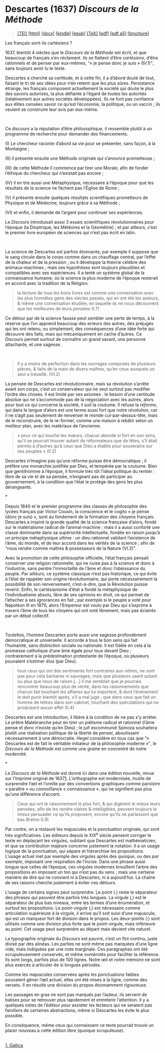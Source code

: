 # Descartes (1637)  <em>Discours de la Méthode</em> 

>  <a target="_blank" title="Source XML/TEI" class="mime48 tei" href="https://hurlus.github.io/tei/descartes1637_methode.xml">[TEI]</a>  <a target="_blank" title="HTML une page" class="mime48 html" href="https://hurlus.github.io/descartes1637_methode/descartes1637_methode.html">[html]</a>  <a target="_blank" title="Bureautique (LibreOffice, MS.Word)" class="mime48 docx" href="https://hurlus.github.io/descartes1637_methode/descartes1637_methode.docx">[docx]</a>  <a target="_blank" title="Amazon.kindle" class="mime48 mobi" href="https://hurlus.github.io/descartes1637_methode/descartes1637_methode.mobi">[kindle]</a>  <a target="_blank" title="EPUB, pour liseuses et téléphones" class="mime48 epub" href="https://hurlus.github.io/descartes1637_methode/descartes1637_methode.epub">[epub]</a>  <a target="_blank" title="LaTeX" class="mime48 tex" href="https://hurlus.github.io/descartes1637_methode/descartes1637_methode.tex">[TeX]</a>  <a target="_blank" title="PDF à imprimer, A4 2 colonnes" class="mime48 pdf" href="https://hurlus.github.io/descartes1637_methode/descartes1637_methode.pdf">[pdf]</a>  <a target="_blank" title="PDF à lire, A5 une colonne" class="mime48 a5" href="https://hurlus.github.io/descartes1637_methode/descartes1637_methode_a5.pdf">[pdf a5]</a>  <a target="_blank" title="Brochure à agrafer, pdf imposé pour imprimante recto/verso" class="mime48 brochure" href="https://hurlus.github.io/descartes1637_methode/descartes1637_methode_brochure.pdf">[brochure]</a> 



<article xmlns="http://www.w3.org/1999/xhtml">
  <p class="label">Les français sont-ils cartésiens ?</p>
  <p class="p">1637, bientôt 4 siècles que le <cite class="title">Discours de la Méthode</cite> est écrit, et que beaucoup de français s’en réclament. Ils se flattent d’être <em>cartésiens</em>, d’être rationnels et de penser par eux-mêmes, <q class="quote">« je pense donc je suis » (IV.1)</q>, sans toujours avoir lu le texte.</p>
  <p class="p">Descartes a cherché sa certitude, et à cette fin, il a d’abord douté de tout, faisant le tri de ses idées pour n’en retenir que les plus sûres. Persistance étrange, les français composent actuellement la société qui doute le plus des savoirs autorisés, la plus défiante à l’égard de toutes les autorités (relativement aux autres sociétés développées). Ils ne font pas confiance aux élites censées savoir ce qu’est l’économie, la politique, ou un vaccin ; ils veulent se construire leur avis par eux-même.</p>
  <br class="space "/>
  <p class="p noindent">Ce discours a la réputation d’être philosophique, il ressemble plutôt à un programme de recherche pour demander des financements.</p>
  <p class="p">(I) Le chercheur raconte d’abord sa vie pour se présenter, sans façon, à la Montaigne ;</p>
  <p class="p">(II) il présente ensuite une Méthode originale qui s’annonce prometteuse ;</p>
  <p class="p">(III) de cette Méthode il commence par tirer une Morale, afin de fonder l’éthique du chercheur qui n’existait pas encore ;</p>
  <p class="p">(IV) il en tire aussi une Métaphysique, nécessaire à l’époque pour que les résultats de la science ne fâchent pas l’Église de Rome ;</p>
  <p class="p">(V) il présente ensuite quelques résultats scientifiques prometteurs de Physique et de Médecine, toujours grâce à sa Méthode ;</p>
  <p class="p">(VI) et enfin, il demande de l’argent pour continuer ses expériences.</p>
  <p class="p">Le <cite class="title">Discours</cite> introduisait aussi 3 essais scientifiques révolutionnaires pour l’époque (la Dioptrique, les Météores et la Géométrie) ; et par ailleurs, c’est le premier livre européen de sciences qui n’est pas écrit en latin.</p>
  <br class="space "/>
  <p class="p noindent">La science de Descartes est parfois étonnante, par exemple il suppose que le sang circule dans le corps comme dans un chauffage central, par l’effet de la chaleur et de la pression ; ou il développe la théorie célèbre des animaux-machines ; mais ses hypothèses sont toujours plausibles et compatibles avec ses expériences. Il a tenté un système global de la connaissance humaine, où la science la plus moderne de l’époque resterait en accord avec la tradition de la Religion.</p>
  <blockquote class="quote">la lecture de tous les bons livres est comme une conversation avec les plus honnêtes gens des siècles passés, qui en ont été les auteurs, &amp; même une conversation étudiée, en laquelle ils ne nous découvrent que les meilleures de leurs pensées (I.7)</blockquote>
  <p class="p noindent">Ce détour par de la science fausse peut sembler une perte de temps, à la réserve que l’on apprend beaucoup des erreurs des autres, des préjugés qui les ont retenu, ou simplement, des conséquences d’une idée forte qui découvre des faits, mais qui mécaniquement en cache d’autres. Ce <cite class="title">Discours</cite> permet surtout de connaître un grand savant, une personne attachante, et une sagesse.</p>
  <br class="space "/>
  <blockquote class="quote">Il y a moins de perfection dans les ouvrages composés de plusieurs pièces, &amp; faits de la main de divers maîtres, qu’en ceux auxquels un seul a travaillé. (VI.2)</blockquote>
  <p class="p noindent">La pensée de Descartes est révolutionnaire, mais sa révolution s’arrête avant son corps, c’est un conservateur qui ne veut surtout pas modifier l’ordre des choses. Il est limité par ses axiomes : le besoin d’une certitude absolue qui ne s’accommode pas de la négociation avec les autres, alors pour tout ce qui concerne la société, il suit la coutume. Il refuse la <em>réforme</em>, qui dans le langue d’alors est une terme aussi fort que notre <em>révolution</em>, car il ne s’agit pas seulement de renverser le monde cul-par-dessus-tête, mais de le reconstruire, de le re-former, comme une maison à rebâtir selon un meilleur plan, avec les matériaux de l’ancienne.</p>
  <blockquote class="quote">« pour ce qui touche les mœurs, chacun abonde si fort en son sens, qu’il se pourrait trouver autant de réformateurs que de têtes, s’il était permis à d’autres qu’à ceux que Dieu a établis pour souverains sur ses peuples » (II.2)</blockquote>
  <p class="p noindent">Descartes n’imagine pas qu’une réforme puisse être démocratique ; il préfère une monarchie justifiée par Dieu, et tempérée par la coutume. Bien que gentilhomme à l’époque, il formule très tôt l’idéal politique du rentier : libre de sa vie et de sa pensée, n’exigeant pas de participer au gouvernement, à la condition que l’état le protège des gens les plus dérangeants.</p>
  <div class="ab dinkus star">*</div>
  <p class="p noindent">Depuis 1840 et le premier programme des classes de philosophie des lycées français par Victor Cousin, la conscience et le <span class="foreign foreignnokey" data-key="foreignnokey" id="foreign1">cogito</span> « je pense (donc je suis) », sont au fondement de la formation des citoyens français. Descartes a inspiré la grande qualité de la science française d’alors, fondé sur le matérialisme radical de l’animal-machine ; mais il a aussi conforté une classe dominante dans sa supériorité intellectuelle, fondée en raison jusqu’à un principe métaphysique ultime : un dieu rationnel validant l’existence de l’âme, du monde, et de leur accord dans les vérités de la science ; afin de <q class="quote">nous rendre comme maîtres &amp; possesseurs de la Nature (VI.2)</q>.</p>
  <p class="p">Avec la promotion de cette philosophie officielle, l’état français pensait conserver une religion rationnelle, qui ne nuise pas à la science et donc à l’industrie, sans perdre l’immortalité de l’âme et donc l’obéissance du peuple. Par ailleurs, ce système classique n’est pas historique, ce qui évite à l’état de rappeler son origine révolutionnaire, qui porte nécessairement la possibilité de son renversement, c’est-à-dire, que la Révolution puisse revenir. Enfin, le cartésianisme d’état a fondé la métaphysique de l’individualisme absolu, libre de ses opinions en droit, ce qui permet de l’attacher à ses ignorances en fait ; par exemple si le peuple a voté pour Napoléon III en 1870, alors l’Empereur est voulu par Dieu qui s’exprime à travers l’âme de tous les citoyens qui ont voté librement, mais pas éclairés par un débat collectif. </p>
  <br class="space "/>
  <p class="p noindent">Toutefois, l’homme Descartes porte aussi une sagesse profondément démocratique et universelle. Il accorde à tous le bon sens qui fait l’humanité, sans distinction sociale ou nationale. Il est fidèle en cela à la promesse catholique d’une âme égale pour tous devant Dieu ; contrairement à la prédestination protestante de l’époque, où plusieurs pouvaient s’estimer <em>élus</em> (par Dieu).</p>
  <blockquote class="quote">tous ceux qui ont des sentiments fort contraires aux nôtres, ne sont pas pour cela barbares ni sauvages, mais que plusieurs usent autant ou plus que nous de raison […] il me semblait que je pourrais rencontrer beaucoup plus de vérité, dans les raisonnements que chacun fait touchant les affaires qui lui importent, &amp; dont l’événement le doit punir bientôt après, s’il a mal jugé ; que dans ceux que fait un homme de lettres dans son cabinet, touchant des spéculations qui ne produisent aucun effet (II.4)</blockquote>
  <p class="p noindent">Descartes est une introduction, il libère à la condition de ne pas s’y arrêter. Le prêtre Malebranche peut en tirer un piétisme radical et rationnel (l’âme pense et donc n’existe qu’en Dieu) ; le juif excommunié Spinoza souhaitera plutôt une réalisation politique de la liberté de penser, aboutissant nécessairement à une démocratie. Hegel considère en tous cas que <q class="quote">« Descartes est de fait le véritable initiateur de la philosophie moderne »</q>, le <cite class="title">Discours de la Méthode</cite> est comme une graine en concentré de notre modernité.</p>
  <div class="ab dinkus star">*</div>
  <p class="p noindent">Le <cite class="title">Discours de la Méthode</cite> est donné ici dans une édition nouvelle, revue sur l’imprimé original de 1637<a class="noteref" href="#note1" id="note1_">1</a>. L’orthographe est modernisée, inutile de surprendre l’œil et l’oreille par des conventions graphiques comme <span class="foreign foreignnokey" data-key="foreignnokey" id="foreign2">paroistre</span> « paraître » ou <span class="foreign foreignnokey" data-key="foreignnokey" id="foreign3">connoiſſance</span> « connaissance », qui ne signifient pas plus qu’une différence d’accent.</p>
  <blockquote class="quote">Ceux qui ont le raisonnement le plus fort, &amp; qui digèrent le mieux leurs pensées, afin de les rendre claires &amp; intelligibles, peuvent toujours le mieux persuader ce qu’ils proposent, encore qu’ils ne parlassent que bas Breton (I.9)</blockquote>
  <p class="p noindent">Par contre, on a restauré les majuscules et la ponctuation originale, qui sont très significatives. Les éditeurs depuis le <span class="num">XIX<sup class="sup">e</sup></span> siècle pensent corriger le texte en déplaçant les virgules, oubliant que Descartes est mathématicien, et que sa contribution majeure concerne justement la notation. Il a un usage logique de la ponctuation, qui sépare et hiérarchise les propositions. L’usage actuel met par exemple des virgules après des <em>quoique</em>, ou des <em>par exemple</em>, imposant une respiration de l’incise. Dans une phrase aussi longue que celles de l’époque, ces virgules modernes brouillent l’arbre des propositions en imposant un ton qui n’est pas du sens ; mais une certaine manière de dire qui ne convient ni à Descartes, ni à aujourd’hui. La chaîne de ses raisons cherche justement à éviter ces détours.</p>
  <p class="p">L’usage de certains signes peut surprendre. Le point (.) reste le séparateur des phrases qui peuvent être parfois très longues. La virgule (,) est le séparateur de plus bas niveaux, entre les termes d’une énumération, et surtout les propositions. Le point-virgule (;) est nécessaire comme articulation supérieure à la virgule, il arrive qu’il soit suivi d’une majuscule, qui est un marqueur fort de division dans le propos. Les deux-points (:) sont utilisés comme une division plus forte que le point-virgule, mais inférieure au point. Cet usage peut surprendre au départ mais devient vite naturel.</p>
  <p class="p">La typographie originale du <cite class="title">Discours</cite> est pauvre, c’est un flot continu, juste divisé par des alinéas. Les parties ne sont même pas marquées d’une ligne vide, mais indiquées par une note marginale. Ces paragraphes ont été scrupuleusement conservés, et même numérotés pour faciliter la référence. Ils sont longs, parfois plus de 100 lignes. Notre œil et notre mémoire ne sont plus exercés à articuler de si longues périodes.</p>
  <p class="p">Comme les majuscules conservées après les ponctuations faibles pouvaient gêner l’œil actuel, elles ont été mises à la ligne, comme des versets. Il en résulte une division du propos étonnamment rigoureuse.</p>
  <p class="p">Les passages en gras ne sont pas marqués par l’auteur, ils servent de balises pour se retrouver plus rapidement et entretenir l’attention. Il y a quelques notes de l’éditeur pour assister les lecteurs qui ne seraient pas familiers de certaines abstractions, même si Descartes les évite le plus possible.</p>
  <p class="p">En conséquence, même ceux qui connaissent ce texte pourrait trouvé un plaisir nouveau à cette édition libre (quoique scrupuleuse).</p>
  <br class="space "/>
  <section class="footnotes">
    <aside id="note1" role="note" class="note note">
      <a class="noteback" href="#note1_">1. </a>
      <a href="https://gallica.bnf.fr/ark:/12148/btv1b86069594">Gallica</a>
    </aside>
  </section>
</article>
